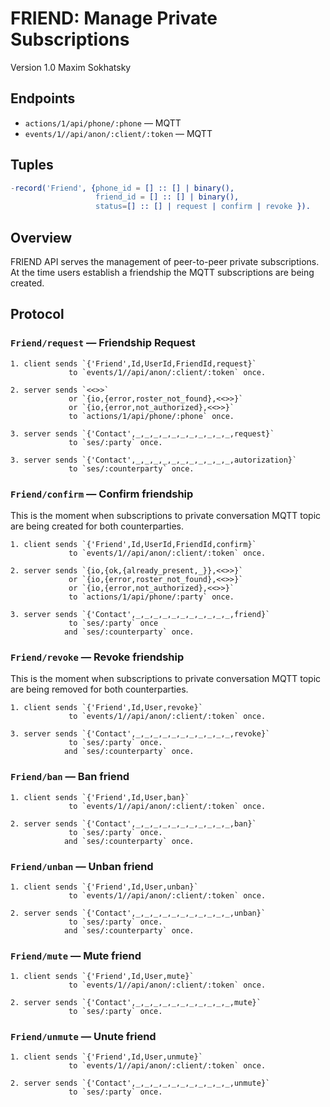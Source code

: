 FRIEND: Manage Private Subscriptions
====================================

Version 1.0 Maxim Sokhatsky

Endpoints
---------

* `actions/1/api/phone/:phone` — MQTT
* `events/1//api/anon/:client/:token` — MQTT

Tuples
------

```erlang
-record('Friend', {phone_id = [] :: [] | binary(),
                   friend_id = [] :: [] | binary(),
                   status=[] :: [] | request | confirm | revoke }).
```

Overview
--------

FRIEND API serves the management of peer-to-peer private subscriptions.
At the time users establish a friendship the MQTT subscriptions are being created.

Protocol
--------

### `Friend/request` — Friendship Request

```
1. client sends `{'Friend',Id,UserId,FriendId,request}`
             to `events/1//api/anon/:client/:token` once.
```

```
2. server sends `<<>>`
             or `{io,{error,roster_not_found},<<>>}`
             or `{io,{error,not_authorized},<<>>}`
             to `actions/1/api/phone/:phone` once.
```

```
3. server sends `{'Contact',_,_,_,_,_,_,_,_,_,_,_,request}`
             to `ses/:party` once.
```

```
3. server sends `{'Contact',_,_,_,_,_,_,_,_,_,_,_,autorization}`
             to `ses/:counterparty` once.
```

### `Friend/confirm` — Confirm friendship

This is the moment when subscriptions to private
conversation MQTT topic are being created for both counterparties.

```
1. client sends `{'Friend',Id,UserId,FriendId,confirm}`
             to `events/1//api/anon/:client/:token` once.
```

```
2. server sends `{io,{ok,{already_present,_}},<<>>}`
             or `{io,{error,roster_not_found},<<>>}`
             or `{io,{error,not_authorized},<<>>}`
             to `actions/1/api/phone/:party` once.
```

```
3. server sends `{'Contact',_,_,_,_,_,_,_,_,_,_,_,friend}`
             to `ses/:party` once
            and `ses/:counterparty` once.
```

### `Friend/revoke` — Revoke friendship

This is the moment when subscriptions to private
conversation MQTT topic are being removed for both counterparties.

```
1. client sends `{'Friend',Id,User,revoke}`
             to `events/1//api/anon/:client/:token` once.
```

```
3. server sends `{'Contact',_,_,_,_,_,_,_,_,_,_,_,revoke}`
             to `ses/:party` once.
            and `ses/:counterparty` once.
```

### `Friend/ban` — Ban friend

```
1. client sends `{'Friend',Id,User,ban}`
             to `events/1//api/anon/:client/:token` once.
```

```
2. server sends `{'Contact',_,_,_,_,_,_,_,_,_,_,_,ban}`
             to `ses/:party` once.
            and `ses/:counterparty` once.
```

### `Friend/unban` — Unban friend

```
1. client sends `{'Friend',Id,User,unban}`
             to `events/1//api/anon/:client/:token` once.
```

```
2. server sends `{'Contact',_,_,_,_,_,_,_,_,_,_,_,unban}`
             to `ses/:party` once.
            and `ses/:counterparty` once.
```

### `Friend/mute` — Mute friend

```
1. client sends `{'Friend',Id,User,mute}`
             to `events/1//api/anon/:client/:token` once.
```

```
2. server sends `{'Contact',_,_,_,_,_,_,_,_,_,_,_,mute}`
             to `ses/:party` once.
```

### `Friend/unmute` — Unute friend

```
1. client sends `{'Friend',Id,User,unmute}`
             to `events/1//api/anon/:client/:token` once.
```

```
2. server sends `{'Contact',_,_,_,_,_,_,_,_,_,_,_,unmute}`
             to `ses/:party` once.
```
